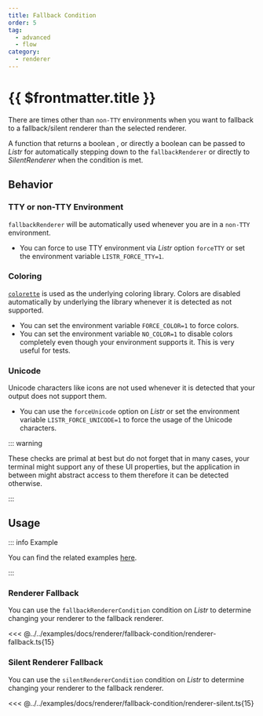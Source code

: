 ```yaml
---
title: Fallback Condition
order: 5
tag:
  - advanced
  - flow
category:
  - renderer
---
```


# {{ $frontmatter.title }}

There are times other than `non-TTY` environments when you want to fallback to a fallback/silent renderer than the selected renderer.

A function that returns a boolean , or directly a boolean can be passed to _Listr_ for automatically stepping down to the `fallbackRenderer` or directly to _SilentRenderer_ when the condition is met.

<!-- more -->

## Behavior

### TTY or non-TTY Environment

`fallbackRenderer` will be automatically used whenever you are in a `non-TTY` environment.

- You can force to use TTY environment via _Listr_ option `forceTTY` or set the environment variable `LISTR_FORCE_TTY=1`.

### Coloring

[`colorette`](https://www.npmjs.com/package/colorette) is used as the underlying coloring library. Colors are disabled automatically by underlying the library whenever it is detected as not supported.

- You can set the environment variable `FORCE_COLOR=1` to force colors.
- You can set the environment variable `NO_COLOR=1` to disable colors completely even though your environment supports it. This is very useful for tests.

### Unicode

Unicode characters like icons are not used whenever it is detected that your output does not support them.

- You can use the `forceUnicode` option on _Listr_ or set the environment variable `LISTR_FORCE_UNICODE=1` to force the usage of the Unicode characters.

::: warning

These checks are primal at best but do not forget that in many cases, your terminal might support any of these UI properties, but the application in between might abstract access to them therefore it can be detected otherwise.

:::

## Usage

::: info Example

You can find the related examples [here](https://github.com/listr2/listr2/tree/master/examples/renderer-fallback-condition.example.ts).

:::

### Renderer Fallback

You can use the `fallbackRendererCondition` condition on _Listr_ to determine changing your renderer to the fallback renderer.

<<< @../../examples/docs/renderer/fallback-condition/renderer-fallback.ts{15}

### Silent Renderer Fallback

You can use the `silentRendererCondition` condition on _Listr_ to determine changing your renderer to the fallback renderer.

<<< @../../examples/docs/renderer/fallback-condition/renderer-silent.ts{15}
